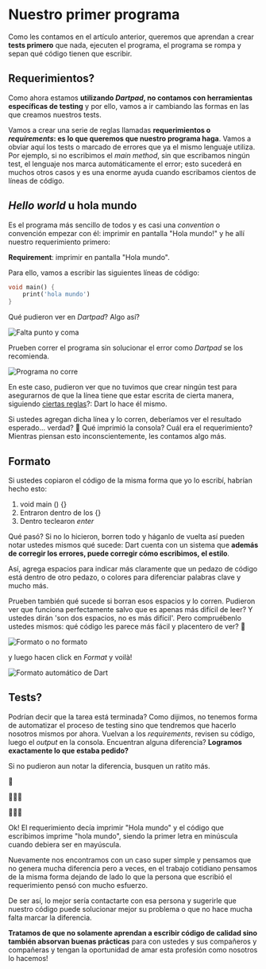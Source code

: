 # Nuestro primer programa

Como les contamos en el artículo anterior, queremos que aprendan a crear __tests primero__ que nada, ejecuten el programa, el programa se rompa y sepan qué código tienen que escribir.

## Requerimientos?

Como ahora estamos __utilizando _Dartpad_, no contamos con herramientas específicas de testing__ y por ello, vamos a ir cambiando las formas en las que creamos nuestros tests.

Vamos a crear una serie de reglas llamadas __requerimientos o _requirements_: es lo que queremos que nuestro programa haga__. Vamos a obviar aquí los tests o marcado de errores que ya el mismo lenguaje utiliza. Por ejemplo, si no escribimos el _main method_, sin que escribamos ningún test, el lenguaje nos marca automáticamente el error; esto sucederá en muchos otros casos y es una enorme ayuda cuando escribamos cientos de líneas de código.

## _Hello world_ u hola mundo

Es el programa más sencillo de todos y es casi una _convention_ o convención empezar con él: imprimir en pantalla "Hola mundo!" y he allí nuestro requerimiento primero:

__Requirement__: imprimir en pantalla "Hola mundo".

Para ello, vamos a escribir las siguientes líneas de código:

```dart
void main() {
    print('hola mundo')
}
```

Qué pudieron ver en _Dartpad_? Algo así?

![Falta punto y coma](https://raw.githubusercontent.com/themonkslab/courses/main/dart/2.3.1_falta_punto_y_coma.png)

Prueben correr el programa sin solucionar el error como _Dartpad_ se los recomienda.

![Programa no corre](https://raw.githubusercontent.com/themonkslab/courses/main/dart/2.3.2_programa_no_corre_falta_punto_y_coma.png)

En este caso, pudieron ver que no tuvimos que crear ningún test para asegurarnos de que la línea tiene que estar escrita de cierta manera, siguiendo [ciertas reglas](https://dart.dev/guides/language/language-tour)?: Dart lo hace él mismo.

Si ustedes agregan dicha línea y lo corren, deberíamos ver el resultado esperado... verdad? 🤔 Qué imprimió la consola? Cuál era el requerimiento? Mientras piensan esto inconscientemente, les contamos algo más.

## Formato

Si ustedes copiaron el código de la misma forma que yo lo escribí, habrían hecho esto:

1. void main () {}
2. Entraron dentro de los {}
3. Dentro teclearon _enter_

Qué pasó? Si no lo hicieron, borren todo y háganlo de vuelta así pueden notar ustedes mismos qué sucede: Dart cuenta con un sistema que __además de corregir los errores, puede corregir cómo escribimos, el estilo__.

Así, agrega espacios para indicar más claramente que un pedazo de código está dentro de otro pedazo, o colores para diferenciar palabras clave y mucho más.

Prueben también qué sucede si borran esos espacios y lo corren. Pudieron ver que funciona perfectamente salvo que es apenas más difícil de leer? Y ustedes dirán 'son dos espacios, no es más difícil'. Pero compruébenlo ustedes mismos: qué código les parece más fácil y placentero de ver? 🤨

![Formato o no formato](https://raw.githubusercontent.com/themonkslab/courses/main/dart/2.3.4_no_formateado_vs_formateado.png)

 y luego hacen click en _Format_ y voilà!

![Formato automático de Dart](https://raw.githubusercontent.com/themonkslab/courses/main/dart/2.3.3_formato.png)

## Tests?

Podrían decir que la tarea está terminada? Como dijimos, no tenemos forma de automatizar el proceso de testing sino que tendremos que hacerlo nosotros mismos por ahora. Vuelvan a los _requirements_, revisen su código, luego el _output_ en la consola. Encuentran alguna diferencia? __Logramos exactamente lo que estaba pedido?__

Si no pudieron aun notar la diferencia, busquen un ratito más.

🤔

🤷🏻‍♂️

🤦🏻‍♂️

Ok! El requerimiento decía imprimir "Hola mundo" y el código que escribimos imprime "hola mundo", siendo la primer letra en minúscula cuando debiera ser en mayúscula.

Nuevamente nos encontramos con un caso super simple y pensamos que no genera mucha diferencia pero a veces, en el trabajo cotidiano pensamos de la misma forma dejando de lado lo que la persona que escribió el requerimiento pensó con mucho esfuerzo.

De ser así, lo mejor sería contactarte con esa persona y sugerirle que nuestro código puede solucionar mejor su problema o que no hace mucha falta marcar la diferencia.

__Tratamos de que no solamente aprendan a escribir código de calidad sino también absorvan buenas prácticas__ para con ustedes y sus compañeros y compañeras y tengan la oportunidad de amar esta profesión como nosotros lo hacemos!
